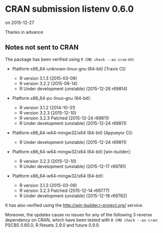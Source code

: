 # CRAN submission listenv 0.6.0
on 2015-12-27

Thanks in advance


## Notes not sent to CRAN
The package has been verified using `R CMD check --as-cran` on:

* Platform x86_64-unknown-linux-gnu (64-bit) [Travis CI]:
  - R version 3.1.3 (2015-03-09)
  - R version 3.2.2 (2015-08-14)
  - R Under development (unstable) (2015-12-26 r69814)
  
* Platform x86_64-pc-linux-gnu (64-bit):
  - R version 3.1.2 (2014-10-31)
  - R version 3.2.3 (2015-12-10)
  - R version 3.2.3 Patched (2015-12-24 r69811)
  - R Under development (unstable) (2015-12-24 r69811)

* Platform x86_64-w64-mingw32/x64 (64-bit) [Appveyor CI]:
  - R Under development (unstable) (2015-12-24 r69811)

* Platform x86_64-w64-mingw32/x64 (64-bit) [win-builder]:
  - R version 3.2.3 (2015-12-10)
  - R Under development (unstable) (2015-12-17 r69781)

* Platform x86_64-w64-mingw32/x64 (64-bit):
  - R version 3.1.3 (2015-03-09)
  - R version 3.2.3 Patched (2015-12-14 r69777)
  - R Under development (unstable) (2015-12-18 r69782)

It has also verified using the <http://win-builder.r-project.org/>
service.

Moreover, the updates cause no issues for any of the following
3 reverse dependency on CRAN, which have been tested with
`R CMD check --as-cran`: PSCBS 0.60.0, R.filesets 2.9.0 and
future 0.9.0.

